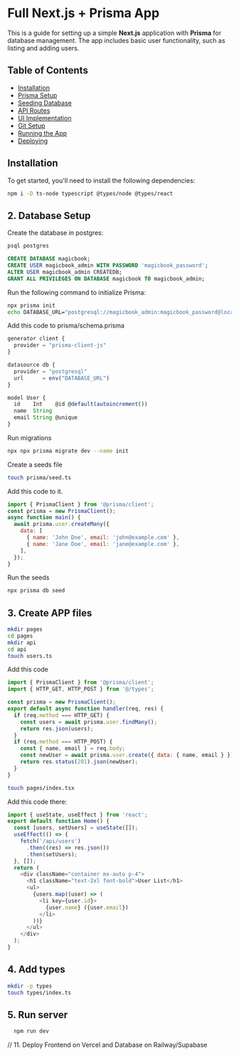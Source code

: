 # Full Next.js + Prisma App

This is a guide for setting up a simple **Next.js** application with **Prisma** for database management. The app includes basic user functionality, such as listing and adding users.

## Table of Contents

- [Installation](#installation)
- [Prisma Setup](#prisma-setup)
- [Seeding Database](#seeding-database)
- [API Routes](#api-routes)
- [UI Implementation](#ui-implementation)
- [Git Setup](#git-setup)
- [Running the App](#running-the-app)
- [Deploying](#deploying)

## Installation

To get started, you'll need to install the following dependencies:

```bash
npm i -D ts-node typescript @types/node @types/react
```

## 2. Database Setup

Create the database in postgres:

```bash
psql postgres
```

```sql
CREATE DATABASE magicbook;
CREATE USER magicbook_admin WITH PASSWORD 'magicbook_password';
ALTER USER magicbook_admin CREATEDB;
GRANT ALL PRIVILEGES ON DATABASE magicbook TO magicbook_admin;
```

Run the following command to initialize Prisma:

```bash
npx prisma init
echo DATABASE_URL="postgresql://magicbook_admin:magicbook_password@localhost:5432/magicbook?schema=public" > .env
```

Add this code to prisma/schema.prisma

```js
generator client {
  provider = "prisma-client-js"
}

datasource db {
  provider = "postgresql"
  url      = env("DATABASE_URL")
}

model User {
  id    Int    @id @default(autoincrement())
  name  String
  email String @unique
}
```

Run migrations

```bash
npx npx prisma migrate dev --name init
```

Create a seeds file

```bash
touch prisma/seed.ts
```

Add this code to it.

```js
import { PrismaClient } from '@prisma/client';
const prisma = new PrismaClient();
async function main() {
  await prisma.user.createMany({
    data: [
      { name: 'John Doe', email: 'john@example.com' },
      { name: 'Jane Doe', email: 'jane@example.com' },
    ],
  });
}
```

Run the seeds

```bash
npx prisma db seed
```

## 3. Create APP files

```bash
mkdir pages
cd pages
mkdir api
cd api
touch users.ts
```

Add this code

```js
import { PrismaClient } from '@prisma/client';
import { HTTP_GET, HTTP_POST } from '@/types';

const prisma = new PrismaClient();
export default async function handler(req, res) {
  if (req.method === HTTP_GET) {
    const users = await prisma.user.findMany();
    return res.json(users);
  }
  if (req.method === HTTP_POST) {
    const { name, email } = req.body;
    const newUser = await prisma.user.create({ data: { name, email } });
    return res.status(201).json(newUser);
  }
}
```

```bash
touch pages/index.tsx
```

Add this code there:

```js
import { useState, useEffect } from 'react';
export default function Home() {
  const [users, setUsers] = useState([]);
  useEffect(() => {
    fetch('/api/users')
      .then((res) => res.json())
      .then(setUsers);
  }, []);
  return (
    <div className="container mx-auto p-4">
      <h1 className="text-2xl font-bold">User List</h1>
      <ul>
        {users.map((user) => (
          <li key={user.id}>
            {user.name} ({user.email})
          </li>
        ))}
      </ul>
    </div>
  );
}
```

## 4. Add types

```bash
mkdir -p types
touch types/index.ts
```

## 5. Run server

```bash
  npm run dev
```

// 11. Deploy Frontend on Vercel and Database on Railway/Supabase
